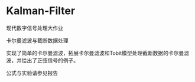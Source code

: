 # Kalman-Filter

现代数字信号处理大作业

卡尔曼滤波与截断数据处理

实现了简单的卡尔曼滤波，拓展卡尔曼滤波和Tobit模型处理截断数据的卡尔曼滤波，并给出了正弦信号的例子。

公式与实验请参见报告
